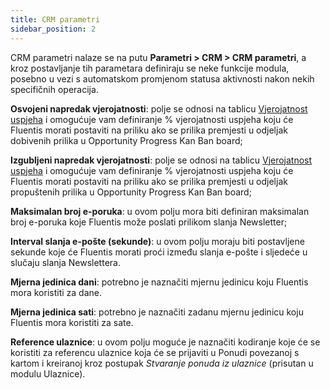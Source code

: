 ```yaml
---
title: CRM parametri 
sidebar_position: 2
---
```


CRM parametri nalaze se na putu **Parametri > CRM > CRM parametri**, a kroz postavljanje tih parametara definiraju se neke funkcije modula, posebno u vezi s automatskom promjenom statusa aktivnosti nakon nekih specifičnih operacija.

**Osvojeni napredak vjerojatnosti**: polje se odnosi na tablicu [Vjerojatnost uspjeha](/docs/configurations/tables/crm/opportunities/probability-progress) i omogućuje vam definiranje % vjerojatnosti uspjeha koju će Fluentis morati postaviti na priliku ako se prilika premjesti u odjeljak dobivenih prilika u Opportunity Progress Kan Ban board;

**Izgubljeni napredak vjerojatnosti**: polje se odnosi na tablicu [Vjerojatnost uspjeha](/docs/configurations/tables/crm/opportunities/probability-progress) i omogućuje vam definiranje % vjerojatnosti uspjeha koju će Fluentis morati postaviti na priliku ako se prilika premjesti u odjeljak propuštenih prilika u Opportunity Progress Kan Ban board;

**Maksimalan broj e-poruka**: u ovom polju mora biti definiran maksimalan broj e-poruka koje Fluentis može poslati prilikom slanja Newsletter;

**Interval slanja e-pošte (sekunde)**: u ovom polju moraju biti postavljene sekunde koje će Fluentis morati proći između slanja e-pošte i sljedeće u slučaju slanja Newslettera.

**Mjerna jedinica dani**: potrebno je naznačiti mjernu jedinicu koju Fluentis mora koristiti za dane. 

**Mjerna jedinica sati**: potrebno je naznačiti zadanu mjernu jedinicu koju Fluentis mora koristiti za sate. 

**Reference ulaznice**: u ovom polju moguće je naznačiti kodiranje koje će se koristiti za referencu ulaznice koja će se prijaviti u Ponudi povezanoj s kartom i kreiranoj kroz postupak *Stvaranje ponuda iz ulaznice* (prisutan u modulu Ulaznice). 

